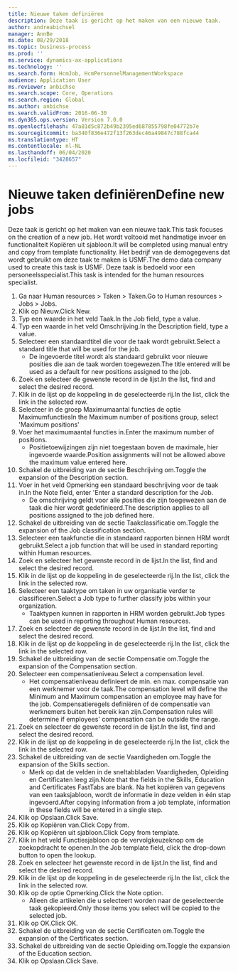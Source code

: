 ```yaml
---
title: Nieuwe taken definiëren
description: Deze taak is gericht op het maken van een nieuwe taak.
author: andreabichsel
manager: AnnBe
ms.date: 08/29/2018
ms.topic: business-process
ms.prod: ''
ms.service: dynamics-ax-applications
ms.technology: ''
ms.search.form: HcmJob, HcmPersonnelManagementWorkspace
audience: Application User
ms.reviewer: anbichse
ms.search.scope: Core, Operations
ms.search.region: Global
ms.author: anbichse
ms.search.validFrom: 2016-06-30
ms.dyn365.ops.version: Version 7.0.0
ms.openlocfilehash: 47a81d5c872b49b2395ed687855798fe04772b7e
ms.sourcegitcommit: ba340f836e472f13f263dec46a49847c788fca44
ms.translationtype: HT
ms.contentlocale: nl-NL
ms.lasthandoff: 06/04/2020
ms.locfileid: "3428657"
---
```

# <a name="define-new-jobs"></a><span data-ttu-id="66fc3-103">Nieuwe taken definiëren</span><span class="sxs-lookup"><span data-stu-id="66fc3-103">Define new jobs</span></span>



<span data-ttu-id="66fc3-104">Deze taak is gericht op het maken van een nieuwe taak.</span><span class="sxs-lookup"><span data-stu-id="66fc3-104">This task focuses on the creation of a new job.</span></span> <span data-ttu-id="66fc3-105">Het wordt voltooid met handmatige invoer en functionaliteit Kopiëren uit sjabloon.</span><span class="sxs-lookup"><span data-stu-id="66fc3-105">It will be completed using manual entry and copy from template functionality.</span></span> <span data-ttu-id="66fc3-106">Het bedrijf van de demogegevens dat wordt gebruikt om deze taak te maken is USMF.</span><span class="sxs-lookup"><span data-stu-id="66fc3-106">The demo data company used to create this task is USMF.</span></span> <span data-ttu-id="66fc3-107">Deze taak is bedoeld voor een personeelsspecialist.</span><span class="sxs-lookup"><span data-stu-id="66fc3-107">This task is intended for the human resources specialist.</span></span>

1. <span data-ttu-id="66fc3-108">Ga naar Human resources > Taken > Taken.</span><span class="sxs-lookup"><span data-stu-id="66fc3-108">Go to Human resources > Jobs > Jobs.</span></span>
2. <span data-ttu-id="66fc3-109">Klik op Nieuw.</span><span class="sxs-lookup"><span data-stu-id="66fc3-109">Click New.</span></span>
3. <span data-ttu-id="66fc3-110">Typ een waarde in het veld Taak.</span><span class="sxs-lookup"><span data-stu-id="66fc3-110">In the Job field, type a value.</span></span>
4. <span data-ttu-id="66fc3-111">Typ een waarde in het veld Omschrijving.</span><span class="sxs-lookup"><span data-stu-id="66fc3-111">In the Description field, type a value.</span></span>
5. <span data-ttu-id="66fc3-112">Selecteer een standaardtitel die voor de taak wordt gebruikt.</span><span class="sxs-lookup"><span data-stu-id="66fc3-112">Select a standard title that will be used for the job.</span></span> 
    * <span data-ttu-id="66fc3-113">De ingevoerde titel wordt als standaard gebruikt voor nieuwe posities die aan de taak worden toegewezen.</span><span class="sxs-lookup"><span data-stu-id="66fc3-113">The title entered will be used as a default for new positions assigned to the job.</span></span>  
6. <span data-ttu-id="66fc3-114">Zoek en selecteer de gewenste record in de lijst.</span><span class="sxs-lookup"><span data-stu-id="66fc3-114">In the list, find and select the desired record.</span></span>
7. <span data-ttu-id="66fc3-115">Klik in de lijst op de koppeling in de geselecteerde rij.</span><span class="sxs-lookup"><span data-stu-id="66fc3-115">In the list, click the link in the selected row.</span></span>
8. <span data-ttu-id="66fc3-116">Selecteer in de groep Maximumaantal functies de optie Maximumfuncties</span><span class="sxs-lookup"><span data-stu-id="66fc3-116">In the Maximum number of positions group, select 'Maximum positions'</span></span>
9. <span data-ttu-id="66fc3-117">Voer het maximumaantal functies in.</span><span class="sxs-lookup"><span data-stu-id="66fc3-117">Enter the maximum number of positions.</span></span> 
    * <span data-ttu-id="66fc3-118">Positietoewijzingen zijn niet toegestaan boven de maximale, hier ingevoerde waarde.</span><span class="sxs-lookup"><span data-stu-id="66fc3-118">Position assignments will not be allowed above the maximum value entered here.</span></span>  
10. <span data-ttu-id="66fc3-119">Schakel de uitbreiding van de sectie Beschrijving om.</span><span class="sxs-lookup"><span data-stu-id="66fc3-119">Toggle the expansion of the Description section.</span></span>
11. <span data-ttu-id="66fc3-120">Voer in het veld Opmerking een standaard beschrijving voor de taak in.</span><span class="sxs-lookup"><span data-stu-id="66fc3-120">In the Note field, enter 'Enter a standard description for the Job.</span></span>
    * <span data-ttu-id="66fc3-121">De omschrijving geldt voor alle posities die zijn toegewezen aan de taak die hier wordt gedefinieerd.</span><span class="sxs-lookup"><span data-stu-id="66fc3-121">The description applies to all positions assigned to the job defined here.</span></span>  
12. <span data-ttu-id="66fc3-122">Schakel de uitbreiding van de sectie Taakclassificatie om.</span><span class="sxs-lookup"><span data-stu-id="66fc3-122">Toggle the expansion of the Job classification section.</span></span>
13. <span data-ttu-id="66fc3-123">Selecteer een taakfunctie die in standaard rapporten binnen HRM wordt gebruikt.</span><span class="sxs-lookup"><span data-stu-id="66fc3-123">Select a job function that will be used in standard reporting within Human resources.</span></span>
14. <span data-ttu-id="66fc3-124">Zoek en selecteer het gewenste record in de lijst.</span><span class="sxs-lookup"><span data-stu-id="66fc3-124">In the list, find and select the desired record.</span></span>
15. <span data-ttu-id="66fc3-125">Klik in de lijst op de koppeling in de geselecteerde rij.</span><span class="sxs-lookup"><span data-stu-id="66fc3-125">In the list, click the link in the selected row.</span></span>
16. <span data-ttu-id="66fc3-126">Selecteer een taaktype om taken in uw organisatie verder te classificeren.</span><span class="sxs-lookup"><span data-stu-id="66fc3-126">Select a Job type to further classify jobs within your organization.</span></span> 
    * <span data-ttu-id="66fc3-127">Taaktypen kunnen in rapporten in HRM worden gebruikt.</span><span class="sxs-lookup"><span data-stu-id="66fc3-127">Job types can be used in reporting throughout Human resources.</span></span>  
17. <span data-ttu-id="66fc3-128">Zoek en selecteer de gewenste record in de lijst.</span><span class="sxs-lookup"><span data-stu-id="66fc3-128">In the list, find and select the desired record.</span></span>
18. <span data-ttu-id="66fc3-129">Klik in de lijst op de koppeling in de geselecteerde rij.</span><span class="sxs-lookup"><span data-stu-id="66fc3-129">In the list, click the link in the selected row.</span></span>
19. <span data-ttu-id="66fc3-130">Schakel de uitbreiding van de sectie Compensatie om.</span><span class="sxs-lookup"><span data-stu-id="66fc3-130">Toggle the expansion of the Compensation section.</span></span>
20. <span data-ttu-id="66fc3-131">Selecteer een compensatieniveau.</span><span class="sxs-lookup"><span data-stu-id="66fc3-131">Select a compensation level.</span></span>
    * <span data-ttu-id="66fc3-132">Het compensatieniveau definieert de min. en max. compensatie van een werknemer voor de taak.</span><span class="sxs-lookup"><span data-stu-id="66fc3-132">The compensation level will define the Minimum and Maximum compensation an employee may have for the job.</span></span> <span data-ttu-id="66fc3-133">Compensatieregels definiëren of de compensatie van werknemers buiten het bereik kan zijn.</span><span class="sxs-lookup"><span data-stu-id="66fc3-133">Compensation rules will determine if employees' compensation can be outside the range.</span></span>  
21. <span data-ttu-id="66fc3-134">Zoek en selecteer de gewenste record in de lijst.</span><span class="sxs-lookup"><span data-stu-id="66fc3-134">In the list, find and select the desired record.</span></span>
22. <span data-ttu-id="66fc3-135">Klik in de lijst op de koppeling in de geselecteerde rij.</span><span class="sxs-lookup"><span data-stu-id="66fc3-135">In the list, click the link in the selected row.</span></span>
23. <span data-ttu-id="66fc3-136">Schakel de uitbreiding van de sectie Vaardigheden om.</span><span class="sxs-lookup"><span data-stu-id="66fc3-136">Toggle the expansion of the Skills section.</span></span>
    * <span data-ttu-id="66fc3-137">Merk op dat de velden in de sneltabbladen Vaardigheden, Opleiding en Certificaten leeg zijn.</span><span class="sxs-lookup"><span data-stu-id="66fc3-137">Note that the fields in the Skills, Education and Certificates FastTabs are blank.</span></span> <span data-ttu-id="66fc3-138">Na het kopiëren van gegevens van een taaksjabloon, wordt de informatie in deze velden in één stap ingevoerd.</span><span class="sxs-lookup"><span data-stu-id="66fc3-138">After copying information from a job template, information in these fields will be entered in a single step.</span></span>   
24. <span data-ttu-id="66fc3-139">Klik op Opslaan.</span><span class="sxs-lookup"><span data-stu-id="66fc3-139">Click Save.</span></span>
25. <span data-ttu-id="66fc3-140">Klik op Kopiëren van.</span><span class="sxs-lookup"><span data-stu-id="66fc3-140">Click Copy from.</span></span>
26. <span data-ttu-id="66fc3-141">Klik op Kopiëren uit sjabloon.</span><span class="sxs-lookup"><span data-stu-id="66fc3-141">Click Copy from template.</span></span>
27. <span data-ttu-id="66fc3-142">Klik in het veld Functiesjabloon op de vervolgkeuzeknop om de zoekopdracht te openen.</span><span class="sxs-lookup"><span data-stu-id="66fc3-142">In the Job template field, click the drop-down button to open the lookup.</span></span>
28. <span data-ttu-id="66fc3-143">Zoek en selecteer het gewenste record in de lijst.</span><span class="sxs-lookup"><span data-stu-id="66fc3-143">In the list, find and select the desired record.</span></span>
29. <span data-ttu-id="66fc3-144">Klik in de lijst op de koppeling in de geselecteerde rij.</span><span class="sxs-lookup"><span data-stu-id="66fc3-144">In the list, click the link in the selected row.</span></span>
30. <span data-ttu-id="66fc3-145">Klik op de optie Opmerking.</span><span class="sxs-lookup"><span data-stu-id="66fc3-145">Click the Note option.</span></span>
    * <span data-ttu-id="66fc3-146">Alleen die artikelen die u selecteert worden naar de geselecteerde taak gekopieerd.</span><span class="sxs-lookup"><span data-stu-id="66fc3-146">Only those items you select will be copied to the selected job.</span></span>    
31. <span data-ttu-id="66fc3-147">Klik op OK.</span><span class="sxs-lookup"><span data-stu-id="66fc3-147">Click OK.</span></span>
32. <span data-ttu-id="66fc3-148">Schakel de uitbreiding van de sectie Certificaten om.</span><span class="sxs-lookup"><span data-stu-id="66fc3-148">Toggle the expansion of the Certificates section.</span></span>
33. <span data-ttu-id="66fc3-149">Schakel de uitbreiding van de sectie Opleiding om.</span><span class="sxs-lookup"><span data-stu-id="66fc3-149">Toggle the expansion of the Education section.</span></span>
34. <span data-ttu-id="66fc3-150">Klik op Opslaan.</span><span class="sxs-lookup"><span data-stu-id="66fc3-150">Click Save.</span></span>

